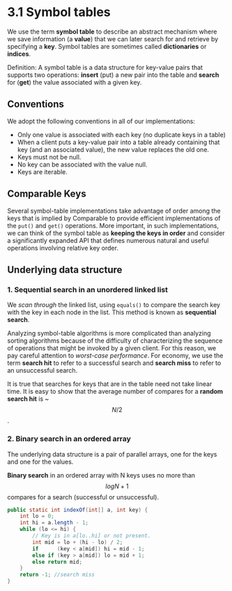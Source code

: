 # 3.1 Symbol tables

We use the term **symbol table** to describe an abstract mechanism where we save information \(a **value**\) that we can later search for and retrieve by specifying a **key**. Symbol tables are sometimes called **dictionaries** or **indices**.

Definition: A symbol table is a data structure for key-value pairs that supports two operations: **insert** \(put\) a new pair into the table and **search** for \(**get**\) the value associated with a given key.

## Conventions

We adopt the following conventions in all of our implementations:

* Only one value is associated with each key \(no duplicate keys in a table\)
* When a client puts a key-value pair into a table already containing that key \(and an associated value\), the new value replaces the old one.
* Keys must not be null.
* No key can be associated with the value null.
* Keys are iterable.

## Comparable Keys

Several symbol-table implementations take advantage of order among the keys that is implied by Comparable to provide efficient implementations of the `put()` and `get()` operations. More important, in such implementations, we can think of the symbol table as **keeping the keys in order** and consider a significantly expanded API that defines numerous natural and useful operations involving relative key order.

## Underlying data structure

### 1. Sequential search in an unordered linked list

We _scan through_ the linked list, using `equals()` to compare the search key with the key in each node in the list. This method is known as **sequential search**.

Analyzing symbol-table algorithms is more complicated than analyzing sorting algorithms because of the difficulty of characterizing the sequence of operations that might be invoked by a given client. For this reason, we pay careful attention to _worst-case performance_. For economy, we use the term **search hit** to refer to a successful search and **search miss** to refer to an unsuccessful search.

It is true that searches for keys that are in the table need not take linear time. It is easy to show that the average number of compares for a **random search hit** is ~ $$N/2$$ .

### 2. Binary search in an ordered array

The underlying data structure is a pair of parallel arrays, one for the keys and one for the values.

**Binary search** in an ordered array with N keys uses no more than $$logN+1$$ compares for a search \(successful or unsuccessful\).

```java
public static int indexOf(int[] a, int key) {
    int lo = 0;
    int hi = a.length - 1;
    while (lo <= hi) {
        // Key is in a[lo..hi] or not present.
        int mid = lo + (hi - lo) / 2;
        if      (key < a[mid]) hi = mid - 1;
        else if (key > a[mid]) lo = mid + 1;
        else return mid;
    }
    return -1; //search miss
}
```




